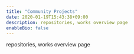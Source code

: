```yaml
---
title: "Community Projects"
date: 2020-01-19T15:43:38+09:00
description: repositories, works overview page
enableBio: false
---
```


repositories, works overview page